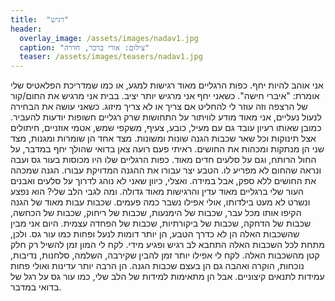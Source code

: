 ```yaml
---
title:  "רגיש"
header:
  overlay_image: /assets/images/nadav1.jpg
  caption: "צילום: אורי ברכר, חדרה"
  teaser: /assets/images/teasers/nadav1.jpg
---
```

<!--more-->

אני אוהב להיות יחף. כפות הרגליים מאוד רגישות למגע, או כמו שמדריכת הפלאטיס שלי אומרת: "איברי חישה". כשאני יחף אני מרגיש יותר יציב. בבית אני מרגיש את החום/קור של הרצפה וזה עוזר לי להחליט אם צריך או לא צריך מיזוג. כשאני עושה את הבחירה לנעול נעליים, אני מאוד מודע לוויתור על התחושות שרק רגליים חשופות יודעות להעביר.
כמובן שאותו רעיון עובד גם עם מעיל, כובע, צעיף, משקפי שמש, אטמי אוזניים, חיתולים אצל תינוקות וכל שאר שכבות הגנה שונות ומשונות. מצד אחד הן שומרות ומגנות, מצד שני הן מנתקות ומכהות את החושים.
ראיתי פעם רועה צאן בדואי שהולך יחף במדבר, על החול הרותח, וגם על סלעים חדים מאוד. כפות הרגליים שלו היו מכוסות בעור גס ועבה ונראה שהחום לא מפריע לו. הטבע יצר עבורו את ההגנה המדויקת עבורו. הגנה שמכהה את החושים ללא ספק, אבל במידה. ואצלי, כיוון שאני לא נוהג לדרוך על סלעים ואבנים העור שלי ברגליים מאוד עדין והרגישות מאוד גדולה.
ומה לגבי הלב שלי?
הוא נפצע ונשרט לא מעט בילדותו, אולי אפילו נשבר כמה פעמים. שכבות עבות מאוד של הגנה הקיפו אותו מכל עבר, שכבות של הימנעות, שכבות של ריחוק, שכבות של הכחשה, שכבות של הדחקה, שכבות של ביקורתיות, שכבות של הפחדה עצמית. היום אני מבין שהשכבות האלה הן לא כדרך הטבע, הן יותר דומות לנעל ופחות כמו עור גס. ולכן, מתחת לכל השכבות האלה התחבא לב רגיש ופגיע מידי.
לקח לי המון זמן להשיל רק חלק קטן מהשכבות האלה. לקח לי אפילו יותר זמן להבין שקירבה, השלמה, סלחנות, נדיבות, נוכחות, הוקרה ואהבה גם הן בעצם שכבות הגנה. הן הרבה יותר עדינות ואולי פחות עמידות לתנאים קיצוניים. אבל הן מתאימות למידות של הלב שלי, כמו עור גס על רגל של בדואי במדבר.